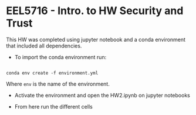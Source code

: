 # EEL5716 - Intro. to HW Security and Trust

This HW was completed using jupyter notebook and a conda environment that included all dependencies.

- To import the conda environment run:

```

conda env create -f environment.yml

```

Where `env` is the name of the environment.

- Activate the environment and open the HW2.ipynb on jupyter notebooks

- From here run the different cells